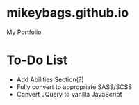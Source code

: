 # mikeybags.github.io
My Portfolio

# To-Do List
* Add Abilities Section(?)
* Fully convert to appropriate SASS/SCSS
* Convert JQuery to vanilla JavaScript

